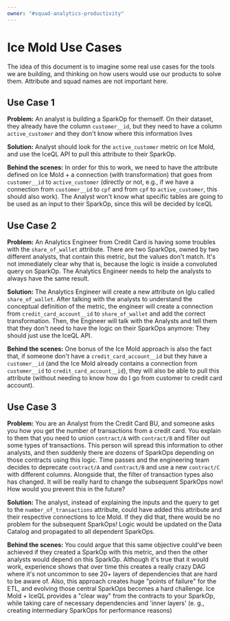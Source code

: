 ```yaml
---
owner: "#squad-analytics-productivity"
---
```


# Ice Mold Use Cases

The idea of this document is to imagine some real use cases for the tools we are building,
and thinking on how users would use our products to solve them.
Attribute and squad names are not important here.

## Use Case 1

**Problem:** An analyst is building a SparkOp for themself.
On their dataset, they already have the column `customer__id`,
but they need to have a column `active_customer` 
and they don't know where this information lives

**Solution:** Analyst should look for the `active_customer` metric on Ice Mold, 
and use the IceQL API to pull this attribute to their SparkOp. 

**Behind the scenes:** In order for this to work, 
we need to have the attribute defined on Ice Mold + a connection (with transformation) 
that goes from `customer__id` to `active_customer` (directly or not, e.g., 
if we have a connection from `customer__id` to `cpf` and from `cpf` to `active_customer`, 
this should also work). 
The Analyst won't know what specific tables are going to be used as an input to their SparkOp, 
since this will be decided by IceQL

## Use Case 2

**Problem:** An Analytics Engineer from Credit Card is having some troubles 
with the `share_of_wallet` attribute. There are two SparkOps, 
owned by two different analysts, that contain this metric, 
but the values don't match. 
It's not immediately clear why that is, 
because the logic is inside a convoluted query on SparkOp. 
The Analytics Engineer needs to help the analysts to always have the same result.

**Solution:** The Analytics Engineer will create a new attribute on Iglu 
called `share_of_wallet`. After talking with the analysts to understand the conceptual definition 
of the metric, the engineer will create a connection from `credit_card_account__id` to `share_of_wallet` 
and add the correct transformation. 
Then, the Engineer will talk with the Analysts and tell them that 
they don't need to have the logic on their SparkOps anymore: 
They should just use the IceQL API.

**Behind the scenes:** One bonus of the Ice Mold approach is also the fact that, 
if someone don't have a `credit_card_account__id` but they have a `customer__id` 
(and the Ice Mold already contains a connection from `customer__id` to 
`credit_card_account__id`), they will also be able to pull this attribute 
(without needing to know how do I go from customer to credit card account).

## Use Case 3

**Problem:** You are an Analyst from the Credit Card BU, 
and someone asks you how you get the number of transactions from a credit card. 
You explain to them that you need to union `contract/A` with `contract/B` 
and filter out some types of transactions. 
This person will spread this information to other analysts, 
and then suddenly there are dozens of SparkOps depending on those contracts 
using this logic. Time passes and the engineering team decides to deprecate `contract/A` 
and `contract/B` and use a new `contract/C` with different columns. 
Alongside that, the filter of transaction types also has changed. 
It will be really hard to change the subsequent SparkOps now! 
How would you prevent this in the future?

**Solution:** The analyst, instead of explaining the inputs 
and the query to get to the `number_of_transactions` attribute, 
could have added this attribute and their respective connections to Ice Mold. 
If they did that, there would be no problem for the subsequent SparkOps! 
Logic would be updated on the Data Catalog and propagated to all dependent SparkOps.

**Behind the scenes:** You could argue that this same objective could've been achieved 
if they created a SparkOp with this metric, and then the other analysts would depend on 
this SparkOp. Although it's true that it would work, 
experience shows that over time this creates a really crazy DAG where it's not uncommon 
to see 20+ layers of dependencies that are hard to be aware of. 
Also, this approach creates huge "points of failure" for the ETL, 
and evolving those central SparkOps becomes a hard challenge. 
Ice Mold + IceQL provides a "clear way" from the contracts to your SparkOp, 
while taking care of necessary dependencies and 'inner layers' 
(e. g., creating intermediary SparkOps for performance reasons)

<!-- markdownlint-disable-file -->
